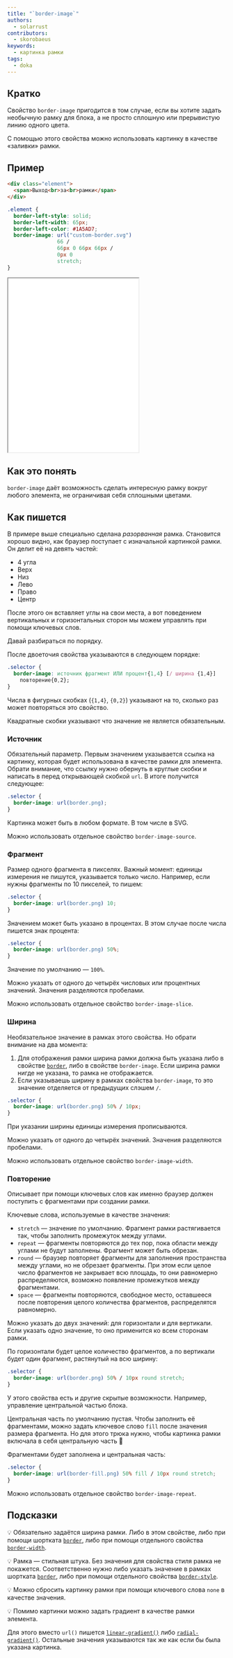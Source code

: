 ```yaml
---
title: "`border-image`"
authors:
  - solarrust
contributors:
  - skorobaeus
keywords:
  - картинка рамки
tags:
  - doka
---
```


## Кратко

Свойство `border-image` пригодится в том случае, если вы хотите задать необычную рамку для блока, а не просто сплошную или прерывистую линию одного цвета.

С помощью этого свойства можно использовать картинку в качестве «заливки» рамки.

## Пример

```html
<div class="element">
  <span>Выход<br>за<br>рамки</span>
</div>
```

```css
.element {
  border-left-style: solid;
  border-left-width: 65px;
  border-left-color: #1A5AD7;
  border-image: url("custom-border.svg")
                66 /
                66px 0 66px 66px /
                0px 0
                stretch;
}
```

<iframe title="Картинка в качестве рамки слева" src="demos/border-image/" height="400"></iframe>

## Как это понять

`border-image` даёт возможность сделать интересную рамку вокруг любого элемента, не ограничивая себя сплошными цветами.

## Как пишется

В примере выше специально сделана _разорванная_ рамка. Становится хорошо видно, как браузер поступает с изначальной картинкой рамки. Он делит её на девять частей:

- 4 угла
- Верх
- Низ
- Лево
- Право
- Центр

После этого он вставляет углы на свои места, а вот поведением вертикальных и горизонтальных сторон мы можем управлять при помощи ключевых слов.

Давай разбираться по порядку.

После двоеточия свойства указываются в следующем порядке:

```css
.selector {
  border-image: источник фрагмент ИЛИ процент{1,4} [/ ширина {1,4}]
    повторение{0,2};
}
```

Числа в фигурных скобках (`{1,4}`, `{0,2}`) указывают на то, сколько раз может повторяться это свойство.

Квадратные скобки указывают что значение не является обязательным.

### Источник

Обязательный параметр. Первым значением указывается ссылка на картинку, которая будет использована в качестве рамки для элемента. Обрати внимание, что ссылку нужно обернуть в круглые скобки и написать в перед открывающей скобкой `url`. В итоге получится следующее:

```css
.selector {
  border-image: url(border.png);
}
```

Картинка может быть в любом формате. В том числе в SVG.

Можно использовать отдельное свойство `border-image-source`.

### Фрагмент

Размер одного фрагмента в пикселях. Важный момент: единицы измерения не пишутся, указывается только число. Например, если нужны фрагменты по 10 пикселей, то пишем:

```css
.selector {
  border-image: url(border.png) 10;
}
```

Значением может быть указано в процентах. В этом случае после числа пишется знак процента:

```css
.selector {
  border-image: url(border.png) 50%;
}
```

Значение по умолчанию — `100%`.

Можно указать от одного до четырёх числовых или процентных значений. Значения разделяются пробелами.

Можно использовать отдельное свойство `border-image-slice`.

### Ширина

Необязательное значение в рамках этого свойства. Но обрати внимание на два момента:

1. Для отображения рамки ширина рамки должна быть указана либо в свойстве [`border`](/css/border/), либо в свойстве `border-image`. Если ширина рамки нигде не указана, то рамка не отображается.
2. Если указываешь ширину в рамках свойства `border-image`, то это значение отделяется от предыдущих слэшем `/`.

```css
.selector {
  border-image: url(border.png) 50% / 10px;
}
```

При указании ширины единицы измерения прописываются.

Можно указать от одного до четырёх значений. Значения разделяются пробелами.

Можно использовать отдельное свойство `border-image-width`.

### Повторение

Описывает при помощи ключевых слов как именно браузер должен поступить с фрагментами при создании рамки.

Ключевые слова, используемые в качестве значения:

- `stretch` — значение по умолчанию. Фрагмент рамки растягивается так, чтобы заполнить промежуток между углами.
- `repeat` — фрагменты повторяются до тех пор, пока области между углами не будут заполнены. Фрагмент может быть обрезан.
- `round` — браузер повторяет фрагменты для заполнения пространства между углами, но не обрезает фрагменты. При этом если целое число фрагментов не закрывает всю площадь, то они равномерно распределяются, возможно появление промежутков между фрагментами.
- `space` — фрагменты повторяются, свободное место, оставшееся после повторения целого количества фрагментов, распределятся равномерно.

Можно указать до двух значений: для горизонтали и для вертикали. Если указать одно значение, то оно применится ко всем сторонам рамки.

По горизонтали будет целое количество фрагментов, а по вертикали будет один фрагмент, растянутый на всю ширину:

```css
.selector {
  border-image: url(border.png) 50% / 10px round stretch;
}
```

У этого свойства есть и другие скрытые возможности. Например, управление центральной частью блока.

Центральная часть по умолчанию пустая. Чтобы заполнить её фрагментами, можно задать ключевое слово `fill` после значения размера фрагмента. Но для этого трюка нужно, чтобы картинка рамки включала в себя центральную часть 🔮

Фрагментами будет заполнена и центральная часть:

```css
.selector {
  border-image: url(border-fill.png) 50% fill / 10px round stretch;
}
```

Можно использовать отдельное свойство `border-image-repeat`.

## Подсказки

💡 Обязательно задаётся ширина рамки. Либо в этом свойстве, либо при помощи шортката [`border`](/css/border/), либо при помощи отдельного свойства [`border-width`](/css/border-width/).

💡 Рамка — стильная штука. Без значения для свойства стиля рамка не покажется. Соответственно нужно либо указать значение в рамках шортката [`border`](/css/border/), либо при помощи отдельного свойства [`border-style`](/css/border-style/).

💡 Можно сбросить картинку рамки при помощи ключевого слова `none` в качестве значения.

💡 Помимо картинки можно задать градиент в качестве рамки элемента.

Для этого вместо `url()` пишется [`linear-gradient()`](/css/linear-gradient/) либо [`radial-gradient()`](/css/radial-gradient/). Остальные значения указываются так же как если бы была указана картинка.
